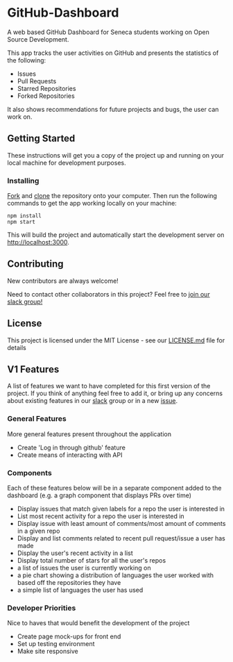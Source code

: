 # GitHub-Dashboard
A web based GitHub Dashboard for Seneca students working on Open Source Development.

This app tracks the user activities on GitHub and presents the statistics of the following:

- Issues
- Pull Requests
- Starred Repositories
- Forked Repositories

It also shows recommendations for future projects and bugs, the user can work on.

## Getting Started
These instructions will get you a copy of the project up and running on your local machine for development purposes.

### Installing

[Fork](https://help.github.com/articles/fork-a-repo/) and [clone](https://help.github.com/articles/cloning-a-repository/) the repository onto your computer.
Then run the following commands to get the app working locally on your machine:

```
npm install
npm start
```

This will build the project and automatically start the development server on [http://localhost:3000](http://localhost:3000).

## Contributing

New contributors are always welcome!

Need to contact other collaborators in this project? Feel free to [join our slack group!](https://join.slack.com/t/githubdashboard/shared_invite/enQtNDcxMTM5OTMyNjExLWFmYTE1NTFiMzkyMzU0ZmRjMjI0YjI1OTVkMDk0MTUyZmJlMjM2NGUzODQ1YjZmZDVkMzkxYzgzYjM1MjI1ZGI) 

## License

This project is licensed under the MIT License - see our [LICENSE.md](https://github.com/deepanjali19/GitHub-Dashboard/blob/master/LICENSE) file for details

## V1 Features
A list of features we want to have completed for this first version of the project. If you think of anything feel free to add it, or bring up any concerns about existing features in our [slack](https://githubdashboard.slack.com) group or in a new [issue](https://github.com/deepanjali19/GitHub-Dashboard/issues/new).

### General Features
More general features present throughout the application

- Create 'Log in through github' feature
- Create means of interacting with API

### Components 
Each of these features below will be in a separate component added to the dashboard (e.g. a graph component that displays PRs over time)

- Display issues that match given labels for a repo the user is interested in 
- List most recent activity for a repo the user is interested in
- Display issue with least amount of comments/most amount of comments in a given repo
- Display and list comments related to recent pull request/issue a user has made
- Display the user's recent activity in a list
- Display total number of stars for all the user's repos
- a list of issues the user is currently working on
- a pie chart showing a distribution of languages the user worked with based off the repositories they have
- a simple list of languages the user has used

### Developer Priorities
Nice to haves that would benefit the development of the project

- Create page mock-ups for front end
- Set up testing environment
- Make site responsive
